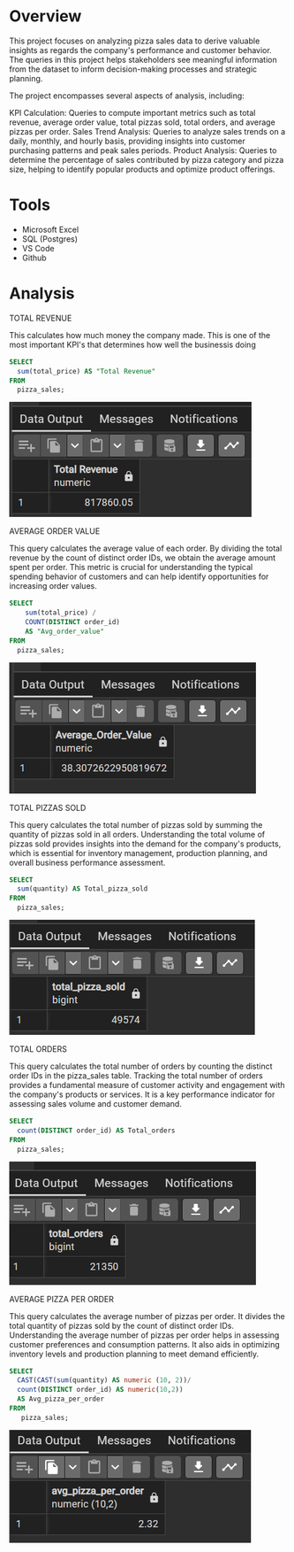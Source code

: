 # Overview

This project focuses on analyzing pizza sales data to derive valuable insights as regards the company's performance and customer behavior. The queries in this project helps stakeholders see meaningful information from the dataset to inform decision-making processes and strategic planning.

The project encompasses several aspects of analysis, including:

KPI Calculation: Queries to compute important metrics such as total revenue, average order value, total pizzas sold, total orders, and average pizzas per order.
Sales Trend Analysis: Queries to analyze sales trends on a daily, monthly, and hourly basis, providing insights into customer purchasing patterns and peak sales periods.
Product Analysis: Queries to determine the percentage of sales contributed by pizza category and pizza size, helping to identify popular products and optimize product offerings.

# Tools

- Microsoft Excel
- SQL (Postgres)
- VS Code
- Github

# Analysis

TOTAL REVENUE

This calculates how much money the company made. This is one of the most important KPI's that determines how well the businessis doing

```sql
SELECT
  sum(total_price) AS "Total Revenue"
FROM
  pizza_sales;
```

![Total Revenue](assets/Total%20Revenue.png)

AVERAGE ORDER VALUE

This query calculates the average value of each order. By dividing the total revenue by the count of distinct order IDs, we obtain the average amount spent per order. This metric is crucial for understanding the typical spending behavior of customers and can help identify opportunities for increasing order values.

```sql
SELECT
    sum(total_price) /
    COUNT(DISTINCT order_id)
    AS "Avg_order_value"
FROM
  pizza_sales;
```

![Average Order Value](/assets/Average%20Order%20Value.png)

TOTAL PIZZAS SOLD

This query calculates the total number of pizzas sold by summing the quantity of pizzas sold in all orders.
Understanding the total volume of pizzas sold provides insights into the demand for the company's products, which is essential for inventory management, production planning, and overall business performance assessment.

```sql
SELECT
  sum(quantity) AS Total_pizza_sold
FROM
  pizza_sales;
```

![Total Pizzas Sold](assets/Total%20Pizzas%20Sold.png)

TOTAL ORDERS

This query calculates the total number of orders by counting the distinct order IDs in the pizza_sales table.
Tracking the total number of orders provides a fundamental measure of customer activity and engagement with the company's products or services. It is a key performance indicator for assessing sales volume and customer demand.

```sql
SELECT
  count(DISTINCT order_id) AS Total_orders
FROM
  pizza_sales;
```

![Total Orders](assets/Total%20Orders.png)

AVERAGE PIZZA PER ORDER

This query calculates the average number of pizzas per order. It divides the total quantity of pizzas sold by the count of distinct order IDs. Understanding the average number of pizzas per order helps in assessing customer preferences and consumption patterns. It also aids in optimizing inventory levels and production planning to meet demand efficiently.

```sql
SELECT
  CAST(CAST(sum(quantity) AS numeric (10, 2))/
  count(DISTINCT order_id) AS numeric(10,2))
  AS Avg_pizza_per_order
FROM
   pizza_sales;
```

![Average Pizza Per Order](assets/Average%20Pizza%20Per%20Order.png)

